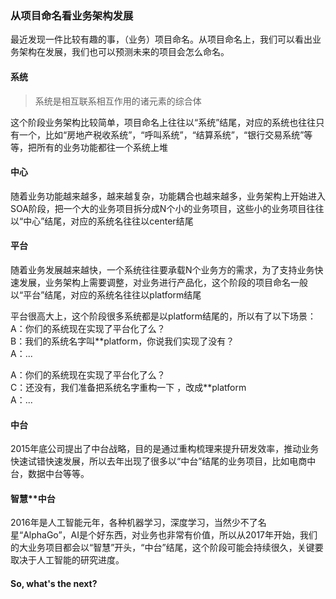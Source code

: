 ### 从项目命名看业务架构发展

最近发现一件比较有趣的事，（业务）项目命名。从项目命名上，我们可以看出业务架构在发展，我们也可以预测未来的项目会怎么命名。

#### 系统
> 系统是相互联系相互作用的诸元素的综合体


这个阶段业务架构比较简单，项目命名上往往以“系统”结尾，对应的系统也往往只有一个，比如“房地产税收系统”，“呼叫系统”，“结算系统”，“银行交易系统”等等，把所有的业务功能都往一个系统上堆

####  中心
随着业务功能越来越多，越来越复杂，功能耦合也越来越多，业务架构上开始进入SOA阶段，把一个大的业务项目拆分成N个小的业务项目，这些小的业务项目往往以“中心”结尾，对应的系统名往往以center结尾

#### 平台
随着业务发展越来越快，一个系统往往要承载N个业务方的需求，为了支持业务快速发展，业务架构上需要调整，对业务进行产品化，这个阶段的项目命名一般以“平台”结尾，对应的系统名往往以platform结尾  

平台很高大上，这个阶段很多系统都是以platform结尾的，所以有了以下场景：  
A：你们的系统现在实现了平台化了么？   
B：我们的系统名字叫**platform，你说我们实现了没有？  
A：...

A：你们的系统现在实现了平台化了么？     
C：还没有，我们准备把系统名字重构一下 ，改成**platform  
A：...

#### 中台
2015年底公司提出了中台战略，目的是通过重构梳理来提升研发效率，推动业务快速试错快速发展，所以去年出现了很多以“中台”结尾的业务项目，比如电商中台，数据中台等等。

#### 智慧**中台
2016年是人工智能元年，各种机器学习，深度学习，当然少不了名星“AlphaGo”，AI是个好东西，对业务也非常有价值，所以从2017年开始，我们的大业务项目都会以“智慧”开头，“中台”结尾，这个阶段可能会持续很久，关键要取决于人工智能的研究进度。

#### So, what's the next?